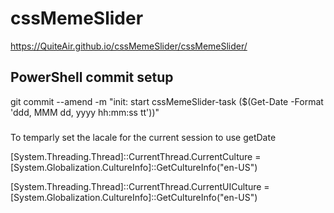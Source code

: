 # cssMemeSlider

https://QuiteAir.github.io/cssMemeSlider/cssMemeSlider/

## PowerShell commit setup

git commit --amend -m "init: start cssMemeSlider-task ($(Get-Date -Format 'ddd, MMM dd, yyyy hh:mm:ss tt'))"

###

To temparly set the lacale for the current session to use getDate

[System.Threading.Thread]::CurrentThread.CurrentCulture = [System.Globalization.CultureInfo]::GetCultureInfo("en-US")

[System.Threading.Thread]::CurrentThread.CurrentUICulture = [System.Globalization.CultureInfo]::GetCultureInfo("en-US")
